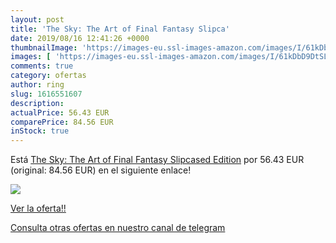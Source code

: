 ```yaml
---
layout: post
title: 'The Sky: The Art of Final Fantasy Slipca'
date: 2019/08/16 12:41:26 +0000
thumbnailImage: 'https://images-eu.ssl-images-amazon.com/images/I/61kDbD9DtSL._SL200_.jpg'
images: [ 'https://images-eu.ssl-images-amazon.com/images/I/61kDbD9DtSL._SL200_.jpg' ]
comments: true
category: ofertas
author: ring
slug: 1616551607
description:
actualPrice: 56.43 EUR
comparePrice: 84.56 EUR
inStock: true
---
```


Está [The Sky: The Art of Final Fantasy Slipcased Edition](https://www.amazon.com/dp/1616551607/?tag=redken08-20) por 56.43 EUR (original: 84.56 EUR) en el siguiente enlace!

[![](https://images-eu.ssl-images-amazon.com/images/I/61kDbD9DtSL._SL200_.jpg)](https://www.amazon.com/dp/1616551607/?tag=redken08-20)

[Ver la oferta!!](https://www.amazon.com/dp/1616551607/?tag=redken08-20)

[Consulta otras ofertas en nuestro canal de telegram](https://t.me/s/ofertas25)
